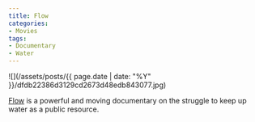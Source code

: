 ```yaml
---
title: Flow
categories:
- Movies
tags:
- Documentary
- Water
---
```


![](/assets/posts/{{ page.date | date: "%Y" }}/dfdb22386d3129cd2673d48edb843077.jpg)
  



[Flow](http://www.flowthefilm.com/) is a powerful and moving documentary on the struggle to keep up water as a public resource.
